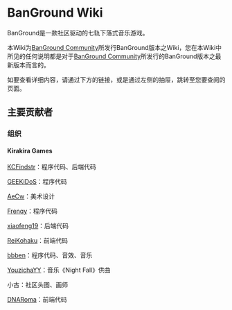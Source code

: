 # BanGround Wiki

BanGround是一款社区驱动的七轨下落式音乐游戏。

本Wiki为[BanGround Community](https://banground.live)所发行BanGround版本之Wiki，您在本Wiki中所见的任何说明都是对于[BanGround Community](https://banground.live)所发行的BanGround版本之最新版本而言的。

如要查看详细内容，请通过下方的链接，或是通过左侧的抽屉，跳转至您要查阅的页面。

## 主要贡献者

### 组织

#### Kirakira Games

[KCFindstr](https://github.com/KCfindstr)：程序代码、后端代码

[GEEKiDoS](https://github.com/GEEKiDoS)：程序代码

[AeCw](https://github.com/AECBanana)：美术设计

[Frenqy](https://github.com/MCsentic)：程序代码

[xiaofeng19](https://github.com/xiaofeng19)：后端代码

[ReiKohaku](https://github.com/ReiKohaku)：前端代码

[bbben](https://github.com/LingFeng-bbben)：程序代码、音效、音乐

[YouzichaYY](https://space.bilibili.com/13004681)：音乐《Night Fall》供曲

小古：社区头图、画师

[DNARoma](https://github.com/DNARoma)：前端代码
